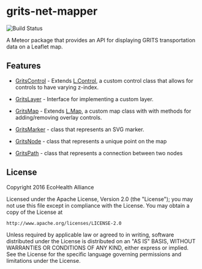 # grits-net-mapper
![Build Status](https://circleci.com/gh/ecohealthalliance/grits-net-mapper.svg?style=shield&circle-token=c4714a094e9304774ad75278d18e534853fbbeed)

A Meteor package that provides an API for displaying GRITS transportation data on a Leaflet map.

## Features

* [GritsControl](https://github.com/ecohealthalliance/grits-net-mapper/wiki/GritsControl) - Extends [L.Control](http://leafletjs.com/reference.html#control), a custom control class that allows for controls to have varying z-index.

* [GritsLayer](https://github.com/ecohealthalliance/grits-net-mapper/wiki/GritsLayer) - Interface for implementing a custom layer.

* [GritsMap](https://github.com/ecohealthalliance/grits-net-mapper/wiki/GritsMap) - Extends [L.Map](http://leafletjs.com/reference.html#map-class), a custom map class with with methods for adding/removing overlay controls.

* [GritsMarker](https://github.com/ecohealthalliance/grits-net-mapper/wiki/GritsMarker) - class that represents an SVG marker.

* [GritsNode](https://github.com/ecohealthalliance/grits-net-mapper/wiki/GritsNode) - class that represents a unique point on the map

* [GritsPath](https://github.com/ecohealthalliance/grits-net-mapper/wiki/GritsPath) - class that represents a connection between two nodes


## License
Copyright 2016 EcoHealth Alliance

Licensed under the Apache License, Version 2.0 (the "License");
you may not use this file except in compliance with the License.
You may obtain a copy of the License at

    http://www.apache.org/licenses/LICENSE-2.0

Unless required by applicable law or agreed to in writing, software
distributed under the License is distributed on an "AS IS" BASIS,
WITHOUT WARRANTIES OR CONDITIONS OF ANY KIND, either express or implied.
See the License for the specific language governing permissions and
limitations under the License.
